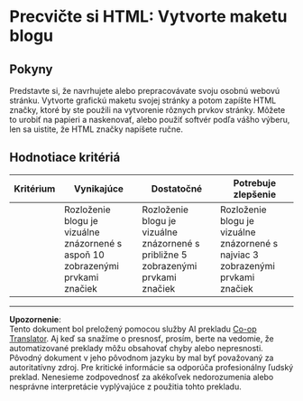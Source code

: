 <!--
CO_OP_TRANSLATOR_METADATA:
{
  "original_hash": "970776c81401c9aacb34f365edac6b53",
  "translation_date": "2025-08-27T22:46:41+00:00",
  "source_file": "3-terrarium/1-intro-to-html/assignment.md",
  "language_code": "sk"
}
-->
# Precvičte si HTML: Vytvorte maketu blogu

## Pokyny

Predstavte si, že navrhujete alebo prepracovávate svoju osobnú webovú stránku. Vytvorte grafickú maketu svojej stránky a potom zapíšte HTML značky, ktoré by ste použili na vytvorenie rôznych prvkov stránky. Môžete to urobiť na papieri a naskenovať, alebo použiť softvér podľa vášho výberu, len sa uistite, že HTML značky napíšete ručne.

## Hodnotiace kritériá

| Kritérium | Vynikajúce                                                                        | Dostatočné                                                                     | Potrebuje zlepšenie                                                              |
| --------- | --------------------------------------------------------------------------------- | ------------------------------------------------------------------------------ | -------------------------------------------------------------------------------- |
|           | Rozloženie blogu je vizuálne znázornené s aspoň 10 zobrazenými prvkami značiek    | Rozloženie blogu je vizuálne znázornené s približne 5 zobrazenými prvkami značiek | Rozloženie blogu je vizuálne znázornené s najviac 3 zobrazenými prvkami značiek  |

---

**Upozornenie**:  
Tento dokument bol preložený pomocou služby AI prekladu [Co-op Translator](https://github.com/Azure/co-op-translator). Aj keď sa snažíme o presnosť, prosím, berte na vedomie, že automatizované preklady môžu obsahovať chyby alebo nepresnosti. Pôvodný dokument v jeho pôvodnom jazyku by mal byť považovaný za autoritatívny zdroj. Pre kritické informácie sa odporúča profesionálny ľudský preklad. Nenesieme zodpovednosť za akékoľvek nedorozumenia alebo nesprávne interpretácie vyplývajúce z použitia tohto prekladu.